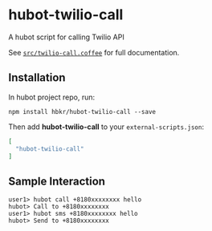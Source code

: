 # hubot-twilio-call

A hubot script for calling Twilio API

See [`src/twilio-call.coffee`](src/twilio-call.coffee) for full documentation.

## Installation

In hubot project repo, run:

`npm install hbkr/hubot-twilio-call --save`

Then add **hubot-twilio-call** to your `external-scripts.json`:

```json
[
  "hubot-twilio-call"
]
```

## Sample Interaction

```
user1> hubot call +8180xxxxxxxx hello
hubot> Call to +8180xxxxxxxx
user1> hubot sms +8180xxxxxxxx hello
hubot> Send to +8180xxxxxxxx
```
